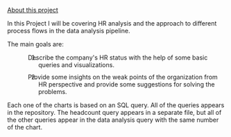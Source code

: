 <p style="text-align: left; direction: ltr; unicode-bidi: embed;"><u>About this project</u></p>
<p style="text-align: left; direction: ltr; unicode-bidi: embed;">In this Project I will be covering HR analysis and the approach to different process flows in the data analysis pipeline.</p>
<p style="text-align: left; direction: ltr; unicode-bidi: embed;">The main goals are:</p>
<ol>
<li style="text-align: left; text-indent: -.25in; direction: ltr; unicode-bidi: embed; margin: 0in 0in 8.0pt .5in;">Describe the company's HR status with the help of some basic queries and visualizations.</li>
<li style="text-align: left; text-indent: -.25in; direction: ltr; unicode-bidi: embed; margin: 0in 0in 8.0pt .5in;">Provide some insights on the weak points of the organization from HR perspective and provide some suggestions for solving the problems.</li>
</ol>
<p style="text-align: left; direction: ltr; unicode-bidi: embed;">Each one of the charts is based on an SQL query. All of the queries appears in the repository. The headcount query appears in a separate file, but all of the other queries appear in the data analysis query with the same number of the chart.</p>

